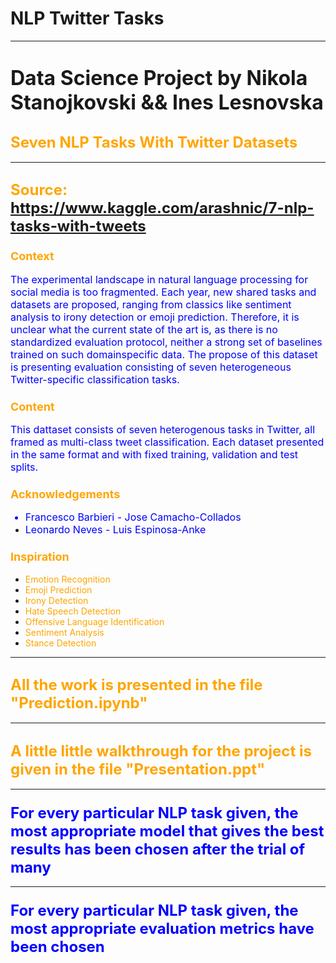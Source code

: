 # NLP Twitter Tasks

<hr/>

# <font size=6> **Data Science Project by Nikola Stanojkovski && Ines Lesnovska** </font>

## <font color = 'Orange' size = 5 > Seven NLP Tasks With Twitter Datasets </font>

<hr/>

## <font color="Orange" size=5> Source: https://www.kaggle.com/arashnic/7-nlp-tasks-with-tweets </font>

### <font color="Orange" size=4> Context </font>

<font color="blue" size=3>The experimental landscape in natural language processing for social media is too fragmented. Each year, new shared tasks and datasets are proposed, ranging from classics like sentiment analysis to irony detection or emoji prediction. Therefore, it is unclear what the current state of the art is, as there is
no standardized evaluation protocol, neither a strong set of baselines trained on such domainspecific data. The propose of this dataset is presenting evaluation consisting of seven heterogeneous Twitter-specific classification tasks.</font>

### <font color="Orange" size=4> Content </font>

<font color="blue" size=3>
This dattaset consists of seven heterogenous tasks in Twitter, all framed as multi-class tweet classification. Each dataset presented in the same format and with fixed training, validation and test splits.</font>

### <font color="Orange" size=4> Acknowledgements </font>

<font color="blue" size=3>

  - Francesco Barbieri - Jose Camacho-Collados
  - Leonardo Neves - Luis Espinosa-Anke </font>

### <font color="Orange" size=4>Inspiration </font>

<ul>
<li><font color="Orange">Emotion Recognition</font></li>
<li><font color="Orange">Emoji Prediction</font></li>
<li><font color="Orange">Irony Detection</font></li>
<li><font color="Orange">Hate Speech Detection</font></li>
<li><font color="Orange">Offensive Language Identification</font></li>
<li><font color="Orange">Sentiment Analysis</font></li>
<li><font color="Orange">Stance Detection</font></li>
</ul>

<hr/>

## <font color="Orange" size=5> All the work is presented in the file "Prediction.ipynb" </font>

<hr/>

## <font color="Orange" size=5> A little little walkthrough for the project is given in the file "Presentation.ppt" </font>

<hr/>

### <font color="Blue" size=5> For every particular NLP task given, the most appropriate model that gives the best results has been chosen after the trial of many </font>

<hr/>

### <font color="Blue" size=5> For every particular NLP task given, the most appropriate evaluation metrics have been chosen </font>


